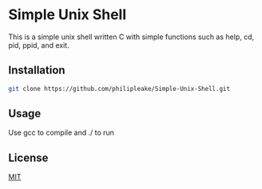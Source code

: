 # Simple Unix Shell

This is a simple unix shell written C with simple functions such as help, cd, pid, ppid, and exit.

## Installation

```bash
git clone https://github.com/philipleake/Simple-Unix-Shell.git
```

## Usage
Use gcc to compile and ./ to run

## License

[MIT](https://choosealicense.com/licenses/mit/)
